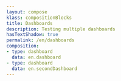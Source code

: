 ```yaml
---
layout: compose
klass: compositionBlocks
title: Dashboards
description: Testing multiple dashboards
hasTextShadow: true
permalink: /en/dashboards
composition:
- type: dashboard
  data: en.dashboard
- type: dashboard
  data: en.secondDashboard  
---
```

